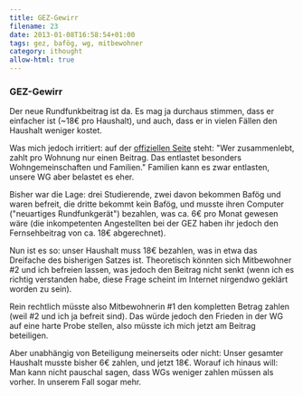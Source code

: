 ```yaml
---
title: GEZ-Gewirr
filename: 23
date: 2013-01-08T16:58:54+01:00
tags: gez, bafög, wg, mitbewohner
category: ithought
allow-html: true
---
```

### GEZ-Gewirr

<p>Der neue Rundfunkbeitrag ist da. Es mag ja durchaus stimmen, dass er einfacher ist (~18€ pro Haushalt), und auch, dass er in vielen Fällen den Haushalt weniger kostet.</p>

<p>Was mich jedoch irritiert: auf der <a href="http://www.rundfunkbeitrag.de">offiziellen Seite</a> steht: "Wer zusammenlebt, zahlt pro Wohnung nur einen Beitrag. Das entlastet besonders Wohngemeinschaften und Familien." Familien kann es zwar entlasten, unsere WG aber belastet es eher.</p>

<p>Bisher war die Lage: drei Studierende, zwei davon bekommen Bafög und waren befreit, die dritte bekommt kein Bafög, und musste ihren Computer ("neuartiges Rundfunkgerät") bezahlen, was ca. 6€ pro Monat gewesen wäre (die inkompetenten Angestellten bei der GEZ haben ihr jedoch den Fernsehbeitrag von ca. 18€ abgerechnet).</p>

<p>Nun ist es so: unser Haushalt muss 18€ bezahlen, was in etwa das Dreifache des bisherigen Satzes ist. Theoretisch könnten sich Mitbewohner #2 und ich befreien lassen, was jedoch den Beitrag nicht senkt (wenn ich es richtig verstanden habe, diese Frage scheint im Internet nirgendwo geklärt worden zu sein).</p>

<p>Rein rechtlich müsste also Mitbewohnerin #1 den kompletten Betrag zahlen (weil #2 und ich ja befreit sind). Das würde jedoch den Frieden in der WG auf eine harte Probe stellen, also müsste ich mich jetzt am Beitrag beteiligen.</p>

<p>Aber unabhängig von Beteiligung meinerseits oder nicht: Unser gesamter Haushalt musste bisher 6€ zahlen, und jetzt 18€. Worauf ich hinaus will: Man kann nicht pauschal sagen, dass WGs weniger zahlen müssen als vorher. In unserem Fall sogar mehr.</p>


